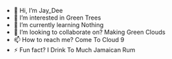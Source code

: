 - 👋 Hi, I’m Jay_Dee
- 👀 I’m interested in Green Trees
- 🌱 I’m currently learning Nothing
- 💞️ I’m looking to collaborate on? Making Green Clouds
- 📫 How to reach me? Come To Cloud 9
- ⚡ Fun fact? I Drink To Much Jamaican Rum

<!---
SuperBat31/SuperBat31 is a ✨ special ✨ repository because its `README.md` (this file) appears on your GitHub profile.
You can click the Preview link to take a look at your changes.
--->
